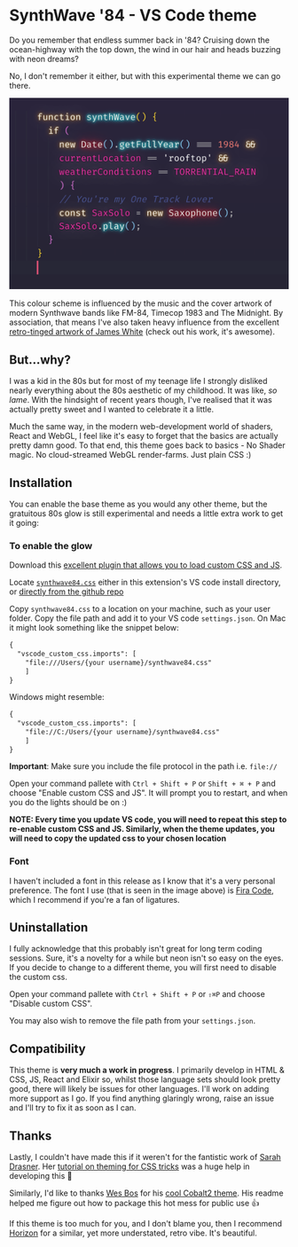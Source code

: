 # SynthWave '84 - VS Code theme
Do you remember that endless summer back in '84? Cruising down the ocean-highway with the top down, the wind in our hair and heads buzzing with neon dreams? 

No, I don't remember it either, but with this experimental theme we can go there.

![Neon glowing text](./theme.png)

This colour scheme is influenced by the music and the cover artwork of modern Synthwave bands like FM-84, Timecop 1983 and The Midnight. By association, that means I've also taken heavy influence from the excellent [retro-tinged artwork of James White](https://signalnoise.com/) (check out his work, it's awesome).

## But...why?
I was a kid in the 80s but for most of my teenage life I strongly disliked nearly everything about the 80s aesthetic of my childhood. It was like, _so lame_. With the hindsight of recent years though, I've realised that it was actually pretty sweet and I wanted to celebrate it a little. 

Much the same way, in the modern web-development world of shaders, React and WebGL, I feel like it's easy to forget that the basics are actually pretty damn good. To that end, this theme goes back to basics - No Shader magic. No cloud-streamed WebGL render-farms. Just plain CSS :)

## Installation
You can enable the base theme as you would any other theme, but the gratuitous 80s glow is still experimental and needs a little extra work to get it going:

### To enable the glow

Download this [excellent plugin that allows you to load custom CSS and JS](https://github.com/be5invis/vscode-custom-css).

Locate [`synthwave84.css`](https://github.com/robb0wen/synthwave-vscode/blob/master/synthwave84.css) either in this extension's VS code install directory, or [directly from the github repo](https://github.com/robb0wen/synthwave-vscode/blob/master/synthwave84.css)

Copy `synthwave84.css` to a location on your machine, such as your user folder. Copy the file path and add it to your VS code `settings.json`. On Mac it might look something like the snippet below:

```
{
  "vscode_custom_css.imports": [
    "file:///Users/{your username}/synthwave84.css"
    ]
}
```

Windows might resemble:

```
{
  "vscode_custom_css.imports": [
    "file://C:/Users/{your username}/synthwave84.css"
    ]
}
```

**Important**: Make sure you include the file protocol in the path i.e. `file://`

Open your command pallete with `Ctrl + Shift + P` or `Shift + ⌘ + P` and choose "Enable custom CSS and JS". It will prompt you to restart, and when you do the lights should be on :)

**NOTE: Every time you update VS code, you will need to repeat this step to re-enable custom CSS and JS. Similarly, when the theme updates, you will need to copy the updated css to your chosen location**

### Font
I haven't included a font in this release as I know that it's a very personal preference. The font I use (that is seen in the image above) is [Fira Code](https://github.com/tonsky/FiraCode), which I recommend if you're a fan of ligatures.


## Uninstallation
I fully acknowledge that this probably isn't great for long term coding sessions. Sure, it's a novelty for a while but neon isn't so easy on the eyes. If you decide to change to a different theme, you will first need to disable the custom css.

Open your command pallete with `Ctrl + Shift + P` or `⇧⌘P` and choose "Disable custom CSS".

You may also wish to remove the file path from your `settings.json`.

## Compatibility
This theme is **very much a work in progress**. I primarily develop in HTML & CSS, JS, React and Elixir so, whilst those language sets should look pretty good, there will likely be issues for other languages. I'll work on adding more support as I go. If you find anything glaringly wrong, raise an issue and I'll try to fix it as soon as I can.


## Thanks
Lastly, I couldn't have made this if it weren't for the fantistic work of [Sarah Drasner](https://twitter.com/sarah_edo). Her [tutorial on theming for CSS tricks](https://css-tricks.com/creating-a-vs-code-theme/) was a huge help in developing this 🙏

Similarly, I'd like to thanks [Wes Bos](https://twitter.com/wesbos) for his [cool Cobalt2 theme](https://github.com/wesbos/cobalt2-vscode). His readme helped me figure out how to package this hot mess for public use 👍

If this theme is too much for you, and I don't blame you, then I recommend [Horizon](https://github.com/jolaleye/horizon-theme-vscode) for a similar, yet more understated, retro vibe. It's beautiful.
